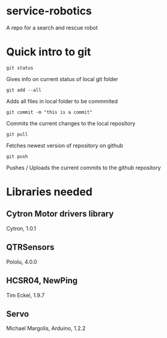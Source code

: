 # service-robotics
A repo for a search and rescue robot

# Quick intro to git
    git status
Gives info on current status of local git folder

    git add --all
Adds all files in local folder to be commmited

    git commit -m "this is a commit"
Commits the current changes to the local repository

    git pull
Fetches newest version of repository on github

    git push
Pushes / Uploads the current commits to the github repository

# Libraries needed
## Cytron Motor drivers library
Cytron, 1.0.1
## QTRSensors
Pololu, 4.0.0
## HCSR04, NewPing
Tim Eckel, 1.9.7
## Servo
Michael Margolis, Arduino, 1.2.2